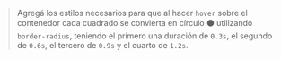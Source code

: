 > Agregá los estilos necesarios para que al hacer `hover` sobre el contenedor cada cuadrado se convierta en círculo :black_circle: utilizando `border-radius`, teniendo el primero una duración de `0.3s`, el segundo de `0.6s`, el tercero de `0.9s` y el cuarto de `1.2s`.